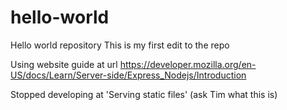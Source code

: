 # hello-world
Hello world repository
This is my first edit to the repo

Using website guide at url https://developer.mozilla.org/en-US/docs/Learn/Server-side/Express_Nodejs/Introduction

Stopped developing at 'Serving static files' (ask Tim what this is) 